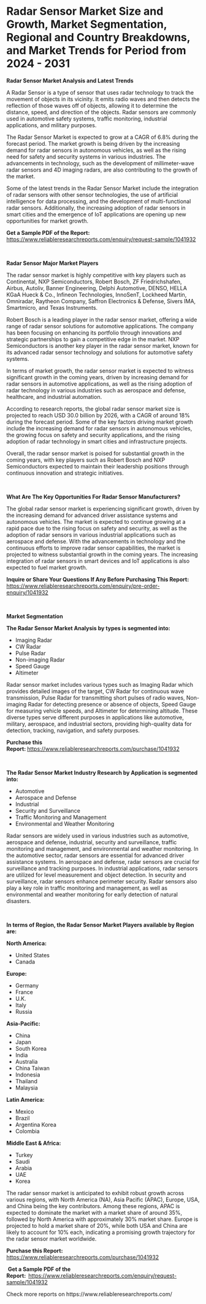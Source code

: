 <p><h1>Radar Sensor Market Size and Growth, Market Segmentation, Regional and Country Breakdowns, and Market Trends for Period from 2024 -  2031</h1></p><p><strong>Radar Sensor Market Analysis and Latest Trends</strong></p>
<p><p>A Radar Sensor is a type of sensor that uses radar technology to track the movement of objects in its vicinity. It emits radio waves and then detects the reflection of those waves off of objects, allowing it to determine the distance, speed, and direction of the objects. Radar sensors are commonly used in automotive safety systems, traffic monitoring, industrial applications, and military purposes.</p><p>The Radar Sensor Market is expected to grow at a CAGR of 6.8% during the forecast period. The market growth is being driven by the increasing demand for radar sensors in autonomous vehicles, as well as the rising need for safety and security systems in various industries. The advancements in technology, such as the development of millimeter-wave radar sensors and 4D imaging radars, are also contributing to the growth of the market.</p><p>Some of the latest trends in the Radar Sensor Market include the integration of radar sensors with other sensor technologies, the use of artificial intelligence for data processing, and the development of multi-functional radar sensors. Additionally, the increasing adoption of radar sensors in smart cities and the emergence of IoT applications are opening up new opportunities for market growth.</p></p>
<p><strong>Get a Sample PDF of the Report:&nbsp;</strong> <a href="https://www.reliableresearchreports.com/enquiry/request-sample/1041932">https://www.reliableresearchreports.com/enquiry/request-sample/1041932</a></p>
<p>&nbsp;</p>
<p><strong>Radar Sensor Major Market Players</strong></p>
<p><p>The radar sensor market is highly competitive with key players such as Continental, NXP Semiconductors, Robert Bosch, ZF Friedrichshafen, Airbus, Autoliv, Banner Engineering, Delphi Automotive, DENSO, HELLA KGaA Hueck & Co., Infineon Technologies, InnoSenT, Lockheed Martin, Omniradar, Raytheon Company, Saffron Electronics & Defense, Sivers IMA, Smartmicro, and Texas Instruments.</p><p>Robert Bosch is a leading player in the radar sensor market, offering a wide range of radar sensor solutions for automotive applications. The company has been focusing on enhancing its portfolio through innovations and strategic partnerships to gain a competitive edge in the market. NXP Semiconductors is another key player in the radar sensor market, known for its advanced radar sensor technology and solutions for automotive safety systems.</p><p>In terms of market growth, the radar sensor market is expected to witness significant growth in the coming years, driven by increasing demand for radar sensors in automotive applications, as well as the rising adoption of radar technology in various industries such as aerospace and defense, healthcare, and industrial automation.</p><p>According to research reports, the global radar sensor market size is projected to reach USD 30.0 billion by 2026, with a CAGR of around 18% during the forecast period. Some of the key factors driving market growth include the increasing demand for radar sensors in autonomous vehicles, the growing focus on safety and security applications, and the rising adoption of radar technology in smart cities and infrastructure projects.</p><p>Overall, the radar sensor market is poised for substantial growth in the coming years, with key players such as Robert Bosch and NXP Semiconductors expected to maintain their leadership positions through continuous innovation and strategic initiatives.</p></p>
<p>&nbsp;</p>
<p><strong>What Are The Key Opportunities For Radar Sensor Manufacturers?</strong></p>
<p><p>The global radar sensor market is experiencing significant growth, driven by the increasing demand for advanced driver assistance systems and autonomous vehicles. The market is expected to continue growing at a rapid pace due to the rising focus on safety and security, as well as the adoption of radar sensors in various industrial applications such as aerospace and defense. With the advancements in technology and the continuous efforts to improve radar sensor capabilities, the market is projected to witness substantial growth in the coming years. The increasing integration of radar sensors in smart devices and IoT applications is also expected to fuel market growth.</p></p>
<p><strong>Inquire or Share Your Questions If Any Before Purchasing This Report:</strong> <a href="https://www.reliableresearchreports.com/enquiry/pre-order-enquiry/1041932">https://www.reliableresearchreports.com/enquiry/pre-order-enquiry/1041932</a></p>
<p>&nbsp;</p>
<p><strong>Market Segmentation</strong></p>
<p><strong>The Radar Sensor Market Analysis by types is segmented into:</strong></p>
<p><ul><li>Imaging Radar</li><li>CW Radar</li><li>Pulse Radar</li><li>Non-imaging Radar</li><li>Speed Gauge</li><li>Altimeter</li></ul></p>
<p><p>Radar sensor market includes various types such as Imaging Radar which provides detailed images of the target, CW Radar for continuous wave transmission, Pulse Radar for transmitting short pulses of radio waves, Non-imaging Radar for detecting presence or absence of objects, Speed Gauge for measuring vehicle speeds, and Altimeter for determining altitude. These diverse types serve different purposes in applications like automotive, military, aerospace, and industrial sectors, providing high-quality data for detection, tracking, navigation, and safety purposes.</p></p>
<p><strong>Purchase this Report:&nbsp;</strong><a href="https://www.reliableresearchreports.com/purchase/1041932">https://www.reliableresearchreports.com/purchase/1041932</a></p>
<p>&nbsp;</p>
<p><strong>The Radar Sensor Market Industry Research by Application is segmented into:</strong></p>
<p><ul><li>Automotive</li><li>Aerospace and Defense</li><li>Industrial</li><li>Security and Surveillance</li><li>Traffic Monitoring and Management</li><li>Environmental and Weather Monitoring</li></ul></p>
<p><p>Radar sensors are widely used in various industries such as automotive, aerospace and defense, industrial, security and surveillance, traffic monitoring and management, and environmental and weather monitoring. In the automotive sector, radar sensors are essential for advanced driver assistance systems. In aerospace and defense, radar sensors are crucial for surveillance and tracking purposes. In industrial applications, radar sensors are utilized for level measurement and object detection. In security and surveillance, radar sensors enhance perimeter security. Radar sensors also play a key role in traffic monitoring and management, as well as environmental and weather monitoring for early detection of natural disasters.</p></p>
<p>&nbsp;</p>
<p><strong>In terms of Region, the Radar Sensor Market Players available by Region are:</strong></p>
<p>
    <p> <strong> North America: </strong>
        <ul>
            <li>United States</li>
            <li>Canada</li>
        </ul>
        </p> 
    <p> <strong> Europe: </strong>
        <ul>
            <li>Germany</li>
            <li>France</li>
            <li>U.K.</li>
            <li>Italy</li>
            <li>Russia</li>
        </ul>
        </p> 
    <p> <strong> Asia-Pacific: </strong>
        <ul>
            <li>China</li>
            <li>Japan</li>
            <li>South Korea</li>
            <li>India</li>
            <li>Australia</li>
            <li>China Taiwan</li>
            <li>Indonesia</li>
            <li>Thailand</li>
            <li>Malaysia</li>
        </ul>
        </p> 
    <p> <strong> Latin America: </strong>
        <ul>
            <li>Mexico</li>
            <li>Brazil</li>
            <li>Argentina Korea</li>
            <li>Colombia</li>
        </ul>
        </p> 
    <p> <strong> Middle East & Africa: </strong>
        <ul>
            <li>Turkey</li>
            <li>Saudi</li>
            <li>Arabia</li>
            <li>UAE</li>
            <li>Korea</li>
        </ul>
    </p>
    </p>
<p><p>The radar sensor market is anticipated to exhibit robust growth across various regions, with North America (NA), Asia Pacific (APAC), Europe, USA, and China being the key contributors. Among these regions, APAC is expected to dominate the market with a market share of around 35%, followed by North America with approximately 30% market share. Europe is projected to hold a market share of 20%, while both USA and China are likely to account for 10% each, indicating a promising growth trajectory for the radar sensor market worldwide.</p></p>
<p><strong>Purchase this Report: </strong><a href="https://www.reliableresearchreports.com/purchase/1041932">https://www.reliableresearchreports.com/purchase/1041932</a></p>
<p>&nbsp;<strong>Get a Sample PDF of the Report:&nbsp;&nbsp;</strong><a href="https://www.reliableresearchreports.com/enquiry/request-sample/1041932">https://www.reliableresearchreports.com/enquiry/request-sample/1041932</a></p>
<p><strong></strong></p>
<p>Check more reports on https://www.reliableresearchreports.com/</p>